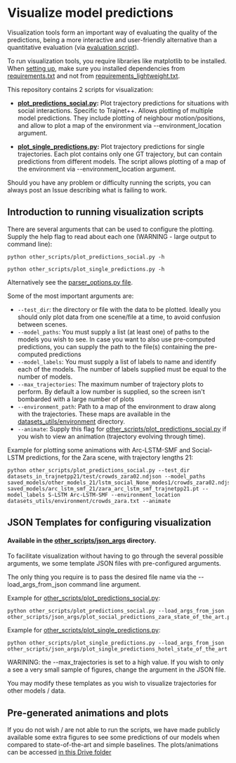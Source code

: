 # Visualize model predictions

Visualization tools form an important way of evaluating the quality of the predictions, 
being a more interactive and user-friendly alternative than a quantitative evaluation
(via [evaluation script](models/evaluate.py)).

To run visualization tools, you require libraries like matplotlib to be installed.
When [setting up](README.md#getting-started), make sure you installed dependencies from
[requirements.txt](requirements.txt) and not from
[requirements_lightweight.txt](requirements_lightweight.txt).

This repository contains 2 scripts for visualization:

- __[plot_predictions_social.py](other_scripts/plot_predictions_social.py):__
Plot trajectory predictions for situations with social interactions.
Specific to Trajnet++. Allows plotting of multiple model predictions.
They include plotting of neighbour motion/positions, and allow to plot a map of the environment
via --environment_location argument.

- __[plot_single_predictions.py](other_scripts/plot_single_predictions.py):__
Plot trajectory predictions for single trajectories.
Each plot contains only one GT trajectory, but can contain predictions from different models.
The script allows plotting of a map of the environment via --environment_location argument.

Should you have any problem or difficulty running the scripts,
you can always post an Issue describing what is failing to work. 

## Introduction to running visualization scripts

There are several arguments that can be used to configure the plotting.
Supply the help flag to read about each one (WARNING - large output to command line):
```
python other_scripts/plot_predictions_social.py -h
```
```
python other_scripts/plot_single_predictions.py -h
```
Alternatively see the [parser_options.py file](models/utils/parser_options.py).

Some of the most important arguments are:

- `--test_dir`: the directory or file with the data to be plotted.
Ideally you should only plot data from one scene/file at a time, to avoid confusion between scenes.
- `--model_paths`: You must supply a list (at least one) of paths to the models you wish to see.
In case you want to also use pre-computed predictions, you can supply the path to the file(s) containing the
pre-computed predictions
- `--model_labels`: You must supply a list of labels to name and identify each of the models.
The number of labels supplied must be equal to the number of models.
- `--max_trajectories`: The maximum number of trajectory plots to perform.
By default a low number is supplied, so the screen isn't bombarded with a large number of plots
- `--environment_path`: Path to a map of the environment to draw along with the trajectories.
These maps are available in the [datasets_utils/environment](datasets_utils/environment) directory.
- `--animate`: Supply this flag for 
[other_scripts/plot_predictions_social.py](other_scripts/plot_predictions_social.py)
if you wish to view an animation (trajectory evolving through time).

Example for plotting some animations with Arc-LSTM-SMF and Social-LSTM predictions,
for the Zara scene, with trajectory lengths 21:
```
python other_scripts/plot_predictions_social.py --test_dir datasets_in_trajnetpp21/test/crowds_zara02.ndjson --model_paths saved_models/other_models_21/lstm_social_None_modes1/crowds_zara02.ndjson saved_models/arc_lstm_smf_21/zara_arc_lstm_smf_trajnetpp21.pt --model_labels S-LSTM Arc-LSTM-SMF --environment_location datasets_utils/environment/crowds_zara.txt --animate
```

## JSON Templates for configuring visualization

#### Available in the [other_scripts/json_args](other_scripts/json_args) directory.

To facilitate visualization without having to go through the several possible arguments,
we some template JSON files with pre-configured arguments.

The only thing you require is to pass the desired file name
via the --load_args_from_json command line argument.

Example for [other_scripts/plot_predictions_social.py](other_scripts/plot_predictions_social.py):
```
python other_scripts/plot_predictions_social.py --load_args_from_json other_scripts/json_args/plot_social_predictions_zara_state_of_the_art.py
```
Example for [other_scripts/plot_single_predictions.py](other_scripts/plot_single_predictions.py):
```
python other_scripts/plot_single_predictions.py --load_args_from_json other_scripts/json_args/plot_single_predictions_hotel_state_of_the_art.py
```
WARINING: the --max_trajectories is set to a high value.
If you wish to only a see a very small sample of figures, change the argument in the JSON file.


You may modify these templates as you wish to visualize trajectories for other models / data.


## Pre-generated animations and plots

If you do not wish / are not able to run the scripts, we have made publicly available
some extra figures to see some predictions of our models
when compared to state-of-the-art and simple baselines.
The plots/animations can be accessed
[in this Drive folder](https://drive.google.com/drive/folders/1enbIeKKh92AGdj5Xy3fGvtWAgIwoLV93?usp=sharing) 